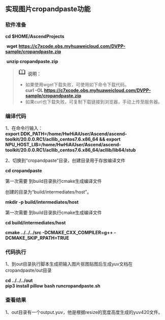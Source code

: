 ## 实现图片cropandpaste功能

### 软件准备

   **cd $HOME/AscendProjects**

​	**wget** **https://c7xcode.obs.myhuaweicloud.com/DVPP-sample/cropandpaste.zip**

​     **unzip cropandpaste.zip**

 >![](public_sys-resources/icon-note.gif) **说明：**   
   >- 如果使用wget下载失败，可使用如下命令下载代码。  
    **curl -OL https://c7xcode.obs.myhuaweicloud.com/DVPP-sample/cropandpaste.zip** 
   >- 如果curl也下载失败，可复制下载链接到浏览器，手动上传至服务器。

### 编译代码
 
1、在命令行输入：    
**export DDK_PATH=/home/HwHiAiUser/Ascend/ascend-toolkit/20.0.0.RC1/acllib_centos7.6.x86_64 && export NPU_HOST_LIB=/home/HwHiAiUser/Ascend/ascend-toolkit/20.0.0.RC1/acllib_centos7.6.x86_64/acllib/lib64/stub**

2、切换到“cropandpaste”目录，创建目录用于存放编译文件

**cd cropandpaste**

第一次需要 到build目录执行cmake生成编译文件

创建的目录为“build/intermediates/host”。

**mkdir -p build/intermediates/host**

第一次需要 到build目录执行cmake生成编译文件

**cd build/intermediates/host**

**cmake ../../../src -DCMAKE_CXX_COMPILER=g++ -DCMAKE_SKIP_RPATH=TRUE**

### 代码执行

1、到out目录执行脚本生成把输入图片抠图贴图后生成yuv文档在cropandpaste/out目录

**cd ../../../out**   
**pip3 install pillow**
**bash runcropandpaste.sh**



### 查看结果

1、out目录有一个output.yuv，他是根据resize的宽度高度生成的yuv420文件。